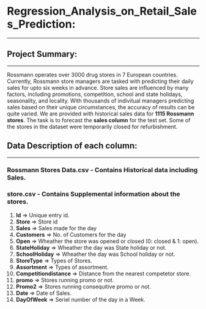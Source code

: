 # Regression_Analysis_on_Retail_Sales_Prediction:
---

## Project Summary:
---
Rossmann operates over 3000 drug stores in 7 European countries. Currently, Rossmann store managers are tasked with predicting their daily sales for upto six weeks in advance. Store sales are influenced by many factors, including promotions, competition, school and state holidays, seasonality, and locality. With thousands of indivitual managers predicting sales based on their unique circumstances, the accuracy of results can be quite varied. We are provided with historical sales data for **1115 Rossmann stores**. The task is to forecast the **sales column** for the test set. Some of the stores in the dataset were temporarily closed for refurbishment.

## Data Description of each column:

---
### Rossmann Stores Data.csv - Contains Historical data including Sales.

### store.csv - Contains Supplemental information about the stores.

1.   **Id** ⇒ Unique entry id.
2.   **Store** ⇒ Store id
3.   **Sales** ⇒ Sales made for the day
4.   **Customers** ⇒ No. of Customers for the day
5.   **Open** ⇒ Wheather the store was opened or closed (0: closed & 1: open).
6.   **StateHoliday** ⇒ Wheather the day was State holiday or not.
7.   **SchoolHoliday** ⇒ Wheather the day was School holiday or not.
8.   **StoreType** ⇒ Types of Stores.
9.   **Assortment** ⇒ Types of assortment.
10.   **Competitiondistance** ⇒ Distance from the nearest competetor store.
11.   **promo** ⇒ Stores running promo or not.
12.   **Promo2** ⇒ Stores running consequitive promo or not.
13.   **Date** ⇒ Date of Sales.
14.   **DayOfWeek** ⇒ Seriel number of the day in a Week.




